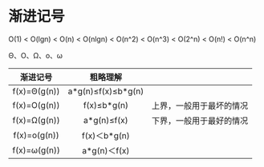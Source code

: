 # 渐进记号

O(1) < O(lgn) < O(n) < O(nlgn) < O(n^2) < O(n^3) < O(2^n) < O(n!) < O(n^n)





Θ、O、Ω、ο、ω


|   渐进记号   |        粗略理解        |                          |
| :-------------: | :----------------------: | -------------------------- |
| f(x)=Θ(g(n)) | a\*g(n)≤f(x)≤b\*g(n) |                          |
| f(x)=O(g(n)) |     f(x)≤b\*g(n)     | 上界，一般用于最坏的情况 |
| f(x)=Ω(g(n)) |      a*g(n)≤f(x)      | 下界，一般用于最好的情况 |
| f(x)=ο(g(n)) |      f(x)＜b*g(n)      |                          |
| f(x)=ω(g(n)) |      a*g(n)＜f(x)      |                          |
